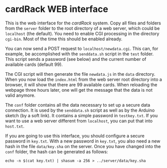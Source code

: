 # cardRack WEB interface

This is the web interface for the *cardRack* system. Copy all files and folders from the `server` folder to the root directory of a web server, which could be `localhost` (the default). You need to enable CGI processing in the directory `cgi-bin`. Most of the time this should be enabled already.

You can now send a POST request to `localhost/newdata.cgi`. This can, for example, be accomplished with the `senddata.sh` script in the `test` folder. This script sends a password (see below) and the current number of available cards (default 99).

The CGI script will then generate the file `newdata.js` in the `data` directory. When you now load the `index.html` from the web server root directory into a browser, it will show that there are 99 available cards. When reloading the webpage three hours later, one will get the message that the data is not valid anymore. 

The `conf` folder contains all the data necessary to set up a secure data connection. It is used by the `senddata.sh` script as well as by the Arduino sketch (by a soft link). It contains a simple password in `testkey.txt`. If you want to use a web server different from `localhost`, you can put that into `host.txt`. 

If you are going to use this interface, you should configure a secure password in `key.txt`. With a new password in `key.txt`, you also need a new hash in the file `data/key.sha` on the server. Once you have changed into the `conf` folder, the hash can be generated as follows:

```
echo -n $(cat key.txt) | shasum -a 256 > ../server/data/key.sha
```



